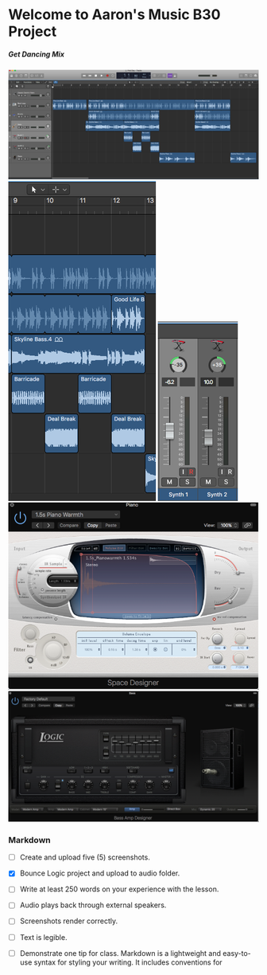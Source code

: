 # Welcome to Aaron's Music B30 Project

##### Get Dancing Mix

![overview](Images/Screenshot2.png)
![overview](Images/Screenshot1.png)
![overview](Images/Screenshot3.png)
![overview](Images/Screenshot4.png)
![overview](Images/Screenshot5.png)




### Markdown
- [ ] Create and upload five (5) screenshots.
- [x] Bounce Logic project and upload to audio folder.
- [ ] Write at least 250 words on your experience with the lesson.
- [ ] Audio plays back through external speakers.
- [ ] Screenshots render correctly.
- [ ] Text is legible.
- [ ] Demonstrate one tip for class.
Markdown is a lightweight and easy-to-use syntax for styling your writing. It includes conventions for



